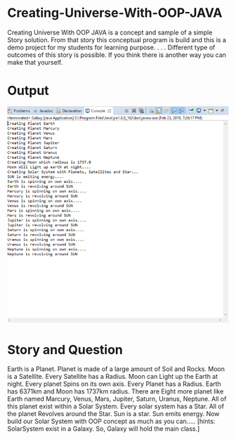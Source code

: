# Creating-Universe-With-OOP-JAVA
Creating Universe With OOP JAVA is a concept and sample of a simple Story solution. From that story this conceptual program is build and this is a demo project for my students for learning purpose.
.
.
.
Different type of outcomes of this story is possible. If you think there is another way you can make that yourself.
# Output
![Output Demo](Output.PNG)


# Story and Question

Earth is a Planet. Planet is made of a large amount of Soil and Rocks. Moon is a Satellite. Every Satellite has a Radius. Moon can Light up the Earth at night. Every planet Spins on its own axis. Every Planet has a Radius. Earth has 6371km and Moon has 1737km radius.
There are Eight more planet like Earth named Marcury, Venus, Mars, Jupiter, Saturn, Uranus, Neptune.
All of this planet exist within a Solar System. Every solar system has a Star. All of the planet Revolves around the Star.
Sun is a star. Sun emits energy. 
Now build our Solar System with OOP concept as much as you can.....
[hints: SolarSystem exist in a Galaxy. So, Galaxy will hold the main class.]

